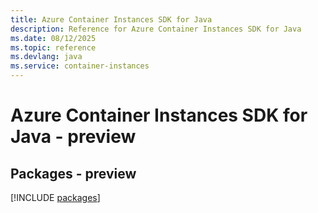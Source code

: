```yaml
---
title: Azure Container Instances SDK for Java
description: Reference for Azure Container Instances SDK for Java
ms.date: 08/12/2025
ms.topic: reference
ms.devlang: java
ms.service: container-instances
---
```

# Azure Container Instances SDK for Java - preview
## Packages - preview
[!INCLUDE [packages](container-instances-index.md)]